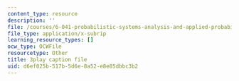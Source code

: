 ```yaml
---
content_type: resource
description: ''
file: /courses/6-041-probabilistic-systems-analysis-and-applied-probability-fall-2010/d6ef025b517b5d6e8a52e8e85dbbc3b2_4UJc0S8APm4.vtt
file_type: application/x-subrip
learning_resource_types: []
ocw_type: OCWFile
resourcetype: Other
title: 3play caption file
uid: d6ef025b-517b-5d6e-8a52-e8e85dbbc3b2
---
```

